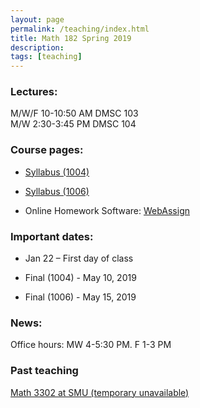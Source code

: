 ```yaml
---
layout: page
permalink: /teaching/index.html
title: Math 182 Spring 2019
description: 
tags: [teaching]
---
```


### Lectures: 

M/W/F 10-10:50 AM DMSC 103 <br />
M/W   2:30-3:45 PM DMSC 104

### Course pages:

* <a href="/assets/math182_1004_S19_syll.pdf">Syllabus (1004)</a>

* <a href="/assets/math182_1006_S19_syll.pdf">Syllabus (1006)</a>

* Online Homework Software: [WebAssign](https://www.webassign.net/)


### Important dates:

* Jan 22 – First day of class

* Final (1004) - May 10, 2019
 
* Final (1006) - May 15, 2019


### News:

Office hours: MW 4-5:30 PM. F 1-3 PM

### Past teaching

<a href="/math3302f18.md">Math 3302 at SMU (temporary unavailable)</a>











